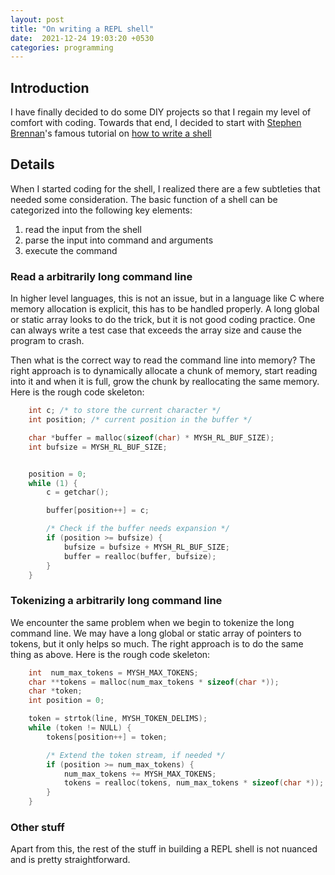 ```yaml
---
layout: post
title: "On writing a REPL shell"
date:  2021-12-24 19:03:20 +0530
categories: programming
---
```


## Introduction

I have finally decided to do some DIY projects so that I regain my level of comfort with coding. Towards that end, I decided to start with [Stephen Brennan](https://brennan.io/)'s famous tutorial on [how to write a shell](https://brennan.io/2015/01/16/write-a-shell-in-c/)

## Details

When I started coding for the shell, I realized there are a few subtleties that needed some consideration. The basic function of a shell can be categorized into the following key elements:

1. read the input from the shell
2. parse the input into command and arguments
3. execute the command


### Read a arbitrarily long command line

In higher level languages, this is not an issue, but in a language like C where memory allocation is explicit, this has to be handled properly. A long global or static array looks to do the trick, but it is not good coding practice. One can always write a test case that exceeds the array size and cause the program to crash.

Then what is the correct way to read the command line into memory? The right approach is to dynamically allocate a chunk of memory, start reading into it and when it is full, grow the chunk by reallocating the same memory. Here is the rough code skeleton:


```c
    int c; /* to store the current character */
    int position; /* current position in the buffer */

    char *buffer = malloc(sizeof(char) * MYSH_RL_BUF_SIZE);
    int bufsize = MYSH_RL_BUF_SIZE;


    position = 0;
    while (1) {
        c = getchar();

        buffer[position++] = c;

        /* Check if the buffer needs expansion */
        if (position >= bufsize) {
            bufsize = bufsize + MYSH_RL_BUF_SIZE;
            buffer = realloc(buffer, bufsize);
        }
    }

```

### Tokenizing a arbitrarily long command line

We encounter the same problem when we begin to tokenize the long command line. We may have a long global or static array of pointers to tokens, but it only helps so much. The right approach is to do the same thing as above. Here is the rough code skeleton:

```c
    int  num_max_tokens = MYSH_MAX_TOKENS;
    char **tokens = malloc(num_max_tokens * sizeof(char *));
    char *token;
    int position = 0;

    token = strtok(line, MYSH_TOKEN_DELIMS);
    while (token != NULL) {
        tokens[position++] = token;

        /* Extend the token stream, if needed */
        if (position >= num_max_tokens) {
            num_max_tokens += MYSH_MAX_TOKENS;
            tokens = realloc(tokens, num_max_tokens * sizeof(char *));
        }
    }

```

### Other stuff

Apart from this, the rest of the stuff in building a REPL shell is not nuanced and is pretty straightforward.
